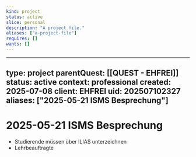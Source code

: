 ```yaml
---
kind: project
status: active
slice: personal
description: "A project file."
aliases: ["a-project-file"]
requires: []
wants: []
---
```

---
type: project
parentQuest: [[QUEST - EHFREI]]
status: active
context: professional
created: 2025-07-08
client: EHFREI
uid: 202507102327
aliases: ["2025-05-21 ISMS Besprechung"]
---

# 2025-05-21 ISMS Besprechung

- Studierende müssen über ILIAS unterzeichnen
- Lehrbeauftragte 
